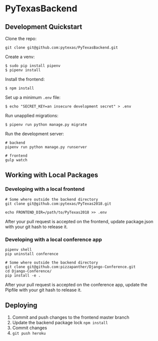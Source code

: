 # PyTexasBackend

## Development Quickstart

Clone the repo:

```
git clone git@github.com:pytexas/PyTexasBackend.git
```

Create a venv:

```
$ sudo pip install pipenv
$ pipenv install
```

Install the frontend:

```
$ npm install
```

Set up a minimum `.env` file:
```
$ echo "SECRET_KEY=an insecure development secret" > .env
```

Run unapplied migrations:

```
$ pipenv run python manage.py migrate
```

Run the development server:
```
# backend
pipenv run python manage.py runserver

# frontend
gulp watch
```

## Working with Local Packages

### Developing with a local frontend

```
# Some where outside the backend directory
git clone git@github.com:pytexas/PyTexas2018.git

echo FRONTEND_DIR=/path/to/PyTexas2018 >> .env
```

After your pull request is accepted on the frontend, update package.json with your git hash to release it.

### Developing with a local conference app

```
pipenv shell
pip uninstall conference

# Some where outside the backend directory
git clone git@github.com:pizzapanther/Django-Conference.git
cd Django-Conference/
pip install -e .
```

After your pull request is accepted on the conference app, update the Pipfile with your git hash to release it.

## Deploying

1. Commit and push changes to the frontend master branch
2. Update the backend package lock `npm install`
3. Commit changes
4. `git push heroku`
